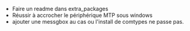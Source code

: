- Faire un readme dans extra_packages
- Réussir à accrocher le périphérique MTP sous windows
- ajouter une messgbox au cas ou l'install de comtypes ne passe pas. 
